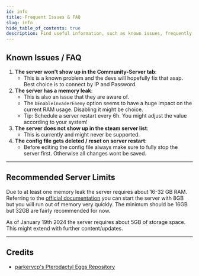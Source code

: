 ```yaml
---
id: info
title: Frequent Issues & FAQ
slug: info
hide_table_of_contents: true
description: Find useful information, such as known issues, frequently asked questions, and more, for Palworld
---
```


## Known Issues / FAQ

1. **The server won't show up in the Community-Server tab**:
   - This is a known problem and the devs will hopefully fix that asap. Best choice is to connect by IP and Password.
2. **The server has a memory leak**:
   - This is also an issue that they are aware of.
   - The `bEnableInvaderEnemy` option seems to have a huge impact on the current RAM usage. Disabling it might be choice.
   - Tip: Schedule a server restart every 6h. You might adjust the value according to your system!
3. **The server does not show up in the steam server list**:
   - This is currently and might never be supported.
4. **The config file gets deleted / reset on server restart**:
   - Before editing the config file always make sure to fully stop the server first. Otherwise all changes wont be saved.

---

## Recommended Server Limits

Due to at least one memory leak the server requires about 16-32 GB RAM.
Referring to the [official documentation](https://tech.palworldgame.com/dedicated-server-guide) you can start the server with 8GB but you will run out of memory very quickly.
The minimum should be 16GB but 32GB are fairly recommended for now.

As of January 19th 2024 the server requires about 5GB of storage space. This might extend with further content/updates.

---

## Credits
- [parkervcp's Pterodactyl Eggs Repository](https://github.com/parkervcp/eggs/tree/master/game_eggs/steamcmd_servers/palworld)

